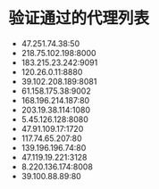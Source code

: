 # 验证通过的代理列表

 - 47.251.74.38:50
 - 218.75.102.198:8000
 - 183.215.23.242:9091
 - 120.26.0.11:8880
 - 39.102.208.189:8081
 - 61.158.175.38:9002
 - 168.196.214.187:80
 - 203.19.38.114:1080
 - 5.45.126.128:8080
 - 47.91.109.17:1720
 - 117.74.65.207:80
 - 139.196.196.74:80
 - 47.119.19.221:3128
 - 8.220.136.174:8008
 - 39.100.88.89:80
